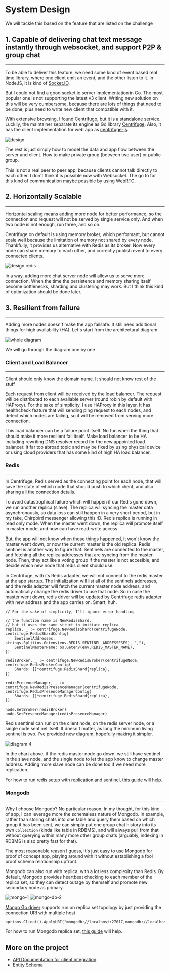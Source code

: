 # System Design 
We will tackle this based on the feature that are listed on the challenge

## 1. Capable of delivering chat text message instantly through websocket, and support P2P & group chat
---


To be able to deliver this feature, we need some kind of event based real time library, where one client emit an event, and the other listen to it. In NodeJS, it is kind of [Socket.IO](https://socket.io/).

But I could not find a good socket.io server implementation in Go. The most popular one is not supporting the latest v3 client. Writing new solution on this will be very cumbersome, because there are lots of things that need to be done, plus need to write new client that compatible with it.

With extensive browsing, I found [Centrifugo](https://centrifugal.github.io/centrifugo/), but it is a standalone service. Luckily, the maintainer separate its engine as Go library [Centrifuge](https://github.com/centrifugal/centrifuge). Also, it has the client implementation for web app as [centrifuge-js](https://github.com/centrifugal/centrifuge-js).

![design](diagram-1.jpg)

The rest is just simply how to model the data and app flow between the server and client. How to make private group (between two user) or public group.

This is not a real peer to peer app, because clients cannot talk directly to each other. I don't think it is possible now with Websocket. The go to for this kind of communication maybe possible by using [WebRTC](https://webrtc.org/).

## 2. Horizontally Scalable
---

Horizontal scaling means adding more node for better performance, so the connection and request will not be served by single service only. And when two node is not enough, run three, and so on.

Centrifuge on default is using memory broker, which performant, but cannot scale well because the limitation of memory not shared by every node. Thankfully, it provides us alternative with Redis as its broker. Now every node can share memory to each other, and correctly publish event to every connected clients.

![design redis](diagram-2.jpg)

In a way, adding more chat server node will allow us to serve more connection. When the time the persistence and memory sharing itself become bottlenecks, sharding and clustering may work. But I think this kind of optimization should be done later.

## 3. Resilient from failure
---

Adding more nodes doesn't make the app failsafe. It still need additional things for high availability (HA). Let's start from the architectural diagram

![whole diagram](diagram-3.jpg)

We will go through the diagram one by one

### Client and Load Balancer
---
Client should only know the domain name. It should not know rest of the stuff

Each request from client will be received by the load balancer. The request will be distributed to each available server (round robin by default with HAProxy). For the sake of simplicity, I use HAProxy in this layer. It has healthcheck feature that will sending ping request to each nodes, and detect which nodes are failing, so it will be removed from serving more connection.

This load balancer can be a failure point itself. No fun when the thing that should make it more resilient fail itself. Make load balancer to be HA including rewriting DNS resolver record for the new appointed load balancer. It far too abroad topic and may be fixed by using physical device or using cloud providers that has some kind of high HA load balancer.

### Redis
---
In Centrifuge, Redis served as the connecting point for each node, that will save the state of which node that should push to which client, and also sharing all the connection details.

To avoid catastrophical failure which will happen if our Redis gone down, we run another replica (slave). The replica will syncing the master data asynchronously, so data loss can still happen in a very short period, but in my take, Chirpbird messenger allowing this :D. Redis replica is running in read only mode. When the master went down, the replica will promote itself in master mode, and now can have read-write access.

But, the app will not know when those things happened, it won't know the master went down, or now the current master is the old replica. Redis sentinel is another way to figure that. Sentinels are connected to the master, and fetching all the replica addresses that are syncing from the master node. Then, they act like a voting group if the master is not accesible, and decide which new node that redis client should use.

In Centrifuge, with its Redis adapter, we will not connect to the redis master at the app startup. The initialization will list all of the sentinels addresses, and the redis adapter will fetch the current master node address, and automatically change the redis driver to use that node. So in case the master went down, redis driver will be updated by Centrifuge redis adapter with new address and the app carries on. Smart, huh.

```
// For the sake of simplicity, I'll ignore error handling

// the function name is NewRedisShard,
// but it uses the same struct to initiate replica
replica, _ := centrifuge.NewRedisShard(centrifugeNode, centrifuge.RedisShardConfig{
    SentinelAddresses:  strings.Split(os.Getenv(env.REDIS_SENTINEL_ADDRESSESES), ","),
    SentinelMasterName: os.Getenv(env.REDIS_MASTER_NAME),
})

redisBroker, _ := centrifuge.NewRedisBroker(centrifugeNode, centrifuge.RedisBrokerConfig{
    Shards: []*centrifuge.RedisShard{replica},
})

redisPresenceManager, _ := centrifuge.NewRedisPresenceManager(centrifugeNode, centrifuge.RedisPresenceManagerConfig{
    Shards: []*centrifuge.RedisShard{replica},
})

node.SetBroker(redisBroker)
node.SetPresenceManager(redisPresenceManager)
```

Redis sentinel can run on the client node, on the redis server node, or a single node sentinel itself. It doesn't matter, as long the minimum living sentinel is two. I've provided new diagram, hopefully making it simpler.

![diagram 4](diagram-4.jpg)

In the chart above, if the redis master node go down, we still have sentinel in the slave node, and the single node to let the app know to change master address. Adding more slave node can be done too if we need more replication.

For how to run redis setup with replication and sentinel, [this guide](https://severalnines.com/database-blog/redis-high-availability-architecture-sentinel) will help. 

### Mongodb
---
Why I choose Mongodb? No particular reason. In my thought, for this kind of app, I can leverage more the schemaless nature of Mongodb. In example, rather than storing chats into one table and query them based on which group it has been sent, we can simply put one group chat history into its own `Collection` (kinda like table in RDBMS), and will always pull from that without querying within many more other group chats (arguably, indexing in RDBMS is also pretty fast for that).

The most reasonable reason I guess, it's just easy to use Mongodb for proof of concept app, playing around with it without establishing a fool proof schema relationship upfront.

Mongodb can also run with replica, with a lot less complexity than Redis. By default, Mongodb provides heartbeat checking to each member of the replica set, so they can detect outage by themself and promote new secondary node as primary.

![mongo-1](mongo-1.jpg)
![mongo-db-2](mongodb-2.png)

[Mongo Go driver](https://github.com/mongodb/mongo-go-driver) supports run on replica set topology by just providing the connection URI with multiple host
```
options.Client().ApplyURI("mongodb://localhost:27017,mongodb://localhost:27018")
```

For how to run Mongodb replica set, [this guide](https://docs.mongodb.com/manual/tutorial/deploy-replica-set/) will help.

## More on the project
- [API Documentation for client integration](API.md)
- [Entity Schema](schema.md)